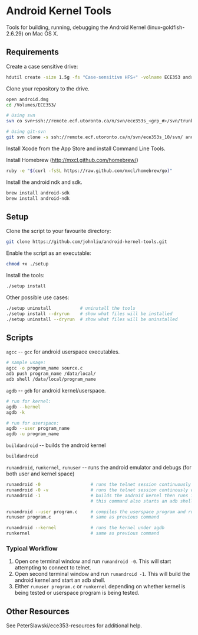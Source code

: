 Android Kernel Tools
====================

Tools for building, running, debugging the Android Kernel (linux-goldfish-2.6.29) on Mac OS X.


## Requirements

Create a case sensitive drive:
```sh
hdutil create -size 1.5g -fs "Case-sensitive HFS+" -volname ECE353 android.dmg
```

Clone your repository to the drive.
```sh
open android.dmg
cd /Volumes/ECE353/

# Using svn
svn co svn+ssh://remote.ecf.utoronto.ca/n/svn/ece353s_<grp_#>/svn/trunk android

# Using git-svn
git svn clone -s ssh://remote.ecf.utoronto.ca/n/svn/ece353s_10/svn/ android
```

Install Xcode from the App Store and install Command Line Tools.

Install Homebrew (http://mxcl.github.com/homebrew/)
```sh
ruby -e "$(curl -fsSL https://raw.github.com/mxcl/homebrew/go)"
```

Install the android ndk and sdk.
```sh
brew install android-sdk
brew install android-ndk
```


## Setup

Clone the script to your favourite directory:
```sh
git clone https://github.com/johnliu/android-kernel-tools.git
```

Enable the script as an executable:
```sh
chmod +x ./setup
```

Install the tools:
```sh
./setup install
```

Other possible use cases:
```sh
./setup uninstall           # uninstall the tools
./setup install --dryrun    # show what files will be installed
./setup uninstall --dryrun  # show what files will be uninstalled
```


## Scripts

`agcc` -- `gcc` for android userspace executables.
```sh
# sample usage:
agcc -o program_name source.c
adb push program_name /data/local/
adb shell /data/local/program_name
```

`agdb` -- `gdb` for android kernel/userspace.
```sh
# run for kernel:
agdb --kernel
agdb -k

# run for userspace:
agdb --user program_name
agdb -u program_name
```

`buildandroid` -- builds the android kernel
```sh
buildandroid
```

`runandroid`, `runkernel`, `runuser` -- runs the android emulator and debugs (for both user and kernel space)
```sh
runandroid -0                   # runs the telnet session continuously
runandroid -0 -v                # runs the telnet session continously with output
runandroid -1                   # builds the android kernel then runs it with a telnet connection
                                # this command also starts an adb shell

runandroid --user program.c     # compiles the userspace program and runs it under agdb
runuser program.c               # same as previous command

runandroid --kernel             # runs the kernel under agdb
runkernel                       # same as previous command
```

### Typical Workflow
1.  Open one terminal window and run `runandroid -0`. This will start attempting to
    connect to telnet.
2.  Open second terminal window and run `runandroid -1`. This will build the android kernel
    and start an adb shell.
3.  Either `runuser program.c` or `runkernel` depending on whether kernel is being tested
    or userspace program is being tested.


## Other Resources

See PeterSlawski/ece353-resources for additional help.

